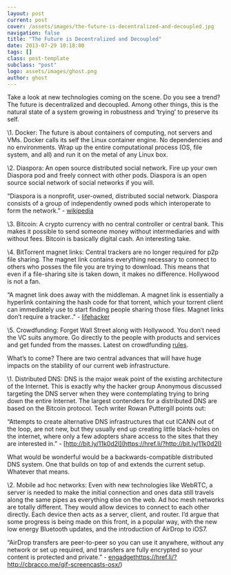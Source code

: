 ```yaml
---
layout: post
current: post
cover: /assets/images/the-future-is-decentralized-and-decoupled.jpg
navigation: false
title: "The Future is Decentralized and Decoupled"
date: 2013-07-29 10:18:00
tags: []
class: post-template
subclass: "post"
logo: assets/images/ghost.png
author: ghost
---
```


Take a look at new technologies coming on the scene. Do you see a trend? The future is decentralized and decoupled. Among other things, this is the natural state of a system growing in robustness and ‘trying’ to preserve its self.  

\1. Docker: The future is about containers of computing, not servers and VMs. Docker calls its self the Linux container engine. No dependencies and no environments. Wrap up the entire computational process (OS, file system, and all) and run it on the metal of any Linux box.



\2. Diaspora: An open source distributed social network. Fire up your own Diaspora pod and freely connect with other pods. Diaspora is an open source social network of social networks if you will. 

“Diaspora is a nonprofit, user-owned, distributed social network. Diaspora consists of a group of independently owned pods which interoperate to form the network.” - [wikipedia](https://href.li/?http://en.wikipedia.org/wiki/Diaspora_(social_network))

\3. Bitcoin: A crypto currency with no central controller or central bank. This makes it possible to send someone money without intermediaries and with without fees. Bitcoin is basically digital cash. An interesting take.

\4. BitTorrent magnet links: Central trackers are no longer required for p2p file sharing. The magnet link contains everything necessary to connect to others who posses the file you are trying to download. This means that even if a file-sharing site is taken down, it makes no difference. Hollywood is not a fan.

“A magnet link does away with the middleman. A magnet link is essentially a hyperlink containing the hash code for that torrent, which your torrent client can immediately use to start finding people sharing those files. Magnet links don’t require a tracker..” - [lifehacker](https://href.li/?http://lifehacker.com/5875899/what-are-magnet-links-and-how-do-i-use-them-to-download-torrents)

\5. Crowdfunding: Forget Wall Street along with Hollywood. You don’t need the VC suits anymore. Go directly to the people with products and services and get funded from the masses. Latest on crowdfunding [rules](https://href.li/?http://www.wintechblog.com/2013/07/new-rules-impacting-crowdfunding/).

What’s to come? There are two central advances that will have huge impacts on the stability of our current web infrastructure.

\1. Distributed DNS: DNS is the major weak point of the existing architecture of the Internet. This is exactly why the hacker group Anonymous discussed targeting the DNS server when they were contemplating trying to bring down the entire Internet. The largest contenders for a distributed DNS are based on the Bitcoin protocol. Tech writer Rowan Puttergill points out:

“Attempts to create alternative DNS infrastructures that cut ICANN out of the loop, are not new, but they usually end up creating little black-holes on the internet, where only a few adopters share access to the sites that they are interested in.” - [http://bit.ly/11k0d2I](https://href.li/?http://bit.ly/11k0d2I)

What would be wonderful would be a backwards-compatible distributed DNS system. One that builds on top of and extends the current setup. Whatever that means.

\2. Mobile ad hoc networks: Even with new technologies like WebRTC, a server is needed to make the initial connection and ones data still travels along the same pipes as everything else on the web. Ad hoc mesh networks are totally different. They would allow devices to connect to each other directly. Each device then acts as a server, client, and router. I’d argue that some progress is being made on this front, in a popular way, with the new low energy Bluetooth updates, and the introduction of AirDrop to iOS7.

“AirDrop transfers are peer-to-peer so you can use it anywhere, without any network or set up required, and transfers are fully encrypted so your content is protected and private.” - [engadget](https://href.li/?http://www.engadget.com/2013/06/10/airdrop-debuts-on-ios-7/)https://href.li/?http://cbracco.me/gif-screencasts-osx/)
